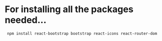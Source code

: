 # For installing all the packages needed...

` npm install react-bootstrap bootstrap react-icons react-router-dom`
